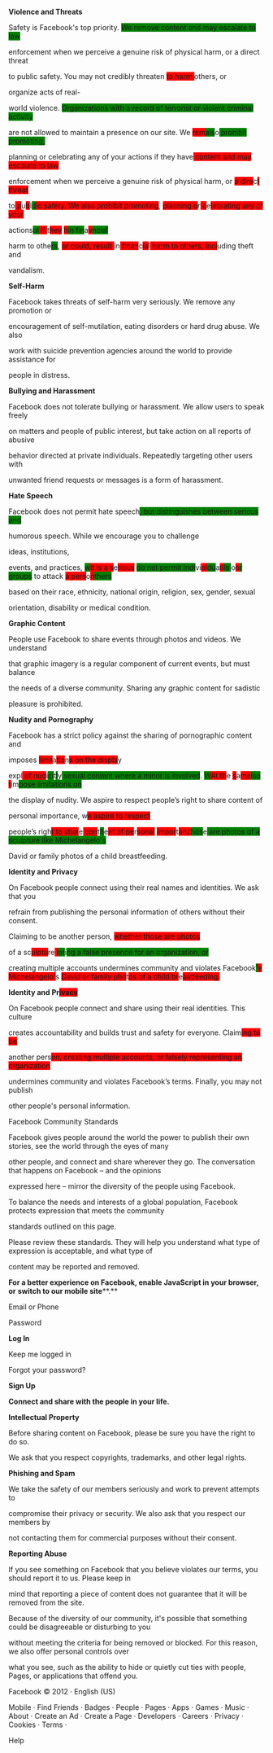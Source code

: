 **Violence and Threats**

Safety is Facebook's top priority. <span style="background-color: green;">We remove content and may escalate to law

enforcement when we perceive a genuine risk of physical harm, or a direct threat

to public safety. </span>You may not credibly threaten <span style="background-color: red;">to harm </span>others, or<span style="background-color: green;"> </span><span style="background-color: red;">

</span>organize acts of real-<span style="background-color: green;">

</span>world violence. <span style="background-color: green;">Organizations with a record of terrorist or violent criminal activity

are not allowed to maintain a presence on our site. </span>We <span style="background-color: red;">rem</span><span style="background-color: green;">als</span>o<span style="background-color: green;"> prohibit promoting,

planning or celebrating any of your actions if they ha</span>ve<span style="background-color: red;"> content and may escalate to law

enforcement when we perceive a genuine risk of physical harm</span>, or <span style="background-color: red;">a dire</span>c<span style="background-color: red;">t threat

t</span>o<span style="background-color: red;"> p</span>u<span style="background-color: red;">b</span>l<span style="background-color: green;">d</span><span style="background-color: red;">ic safety. We also prohibit promoting</span>, <span style="background-color: red;">planning o</span>r<span style="background-color: red;"> c</span>e<span style="background-color: red;">lebrating any of your

action</span>s<span style="background-color: green;">ul</span><span style="background-color: red;"> if </span>t<span style="background-color: red;">hey</span> <span style="background-color: red;">h</span><span style="background-color: green;">in fin</span>a<span style="background-color: red;">v</span><span style="background-color: green;">ncial

harm to oth</span>e<span style="background-color: green;">rs</span>, <span style="background-color: red;">or could, result </span>in<span style="background-color: red;"> finan</span>c<span style="background-color: red;">ia</span>l<span style="background-color: red;"> harm to others, incl</span>uding theft and<span style="background-color: green;"> </span><span style="background-color: red;">

</span>vandalism.

**Self-Harm**

Facebook takes threats of self-harm very seriously. We remove any promotion or

encouragement of self-mutilation, eating disorders or hard drug abuse. We also

work with suicide prevention agencies around the world to provide assistance for

people in distress.

**Bullying and Harassment**

Facebook does not tolerate bullying or harassment. We allow users to speak freely

on matters and people of public interest, but take action on all reports of abusive

behavior directed at private individuals. Repeatedly targeting other users with

unwanted friend requests or messages is a form of harassment.

**Hate Speech**

Facebook does not permit hate speech<span style="background-color: green;">, but distinguishes between serious and

humorous speech</span>. While we encourage you to challenge<span style="background-color: green;"> </span><span style="background-color: red;">

</span>ideas, institutions,<span style="background-color: red;"> </span><span style="background-color: green;">

</span>events, and practices, <span style="background-color: green;">w</span><span style="background-color: red;">it is a s</span>e<span style="background-color: red;">rious</span> <span style="background-color: green;">do not permit indi</span>vi<span style="background-color: red;">ol</span><span style="background-color: green;">du</span>a<span style="background-color: red;">ti</span><span style="background-color: green;">ls </span>o<span style="background-color: red;">n</span><span style="background-color: green;">r groups</span> to attack <span style="background-color: red;">a pers</span>o<span style="background-color: red;">n</span><span style="background-color: green;">thers</span>

based on their race, ethnicity, national origin, religion, sex, gender, sexual

orientation, disability or medical condition.

**Graphic Content**

People use Facebook to share events through photos and videos. We understand

that graphic imagery is a regular component of current events, but must balance

the needs of a diverse community. Sharing any graphic content for sadistic

pleasure is prohibited.

**Nudity and Pornography**

Facebook has a strict policy against the sharing of pornographic content and<span style="background-color: red;">

imposes</span> <span style="background-color: red;">limit</span>a<span style="background-color: red;">tio</span>n<span style="background-color: red;">s on the displa</span>y<span style="background-color: green;">

expl</span><span style="background-color: red;"> of nud</span>i<span style="background-color: green;">ci</span>t<span style="background-color: green;">l</span>y<span style="background-color: green;"> sexual content where a minor is involved</span>. <span style="background-color: green;">W</span><span style="background-color: red;">At th</span>e <span style="background-color: red;">s</span>a<span style="background-color: red;">me</span><span style="background-color: green;">lso</span> <span style="background-color: red;">t</span>im<span style="background-color: green;">pose limitations on

the display of nudity. We aspire to respect people’s right to share content of

personal importanc</span>e, w<span style="background-color: red;">e aspire to respect

people’s rig</span>h<span style="background-color: red;">t to shar</span>e<span style="background-color: red;"> con</span>t<span style="background-color: green;">h</span>e<span style="background-color: red;">nt of pe</span>r<span style="background-color: red;">sonal</span> <span style="background-color: red;">impor</span>t<span style="background-color: red;">anc</span><span style="background-color: green;">hos</span>e<span style="background-color: green;"> are photos of a sculpture like Michelangelo's

David or family photos of a child breastfeeding.

**Identity and Privacy**

On Facebook people connect using their real names and identities. We ask that you

refrain from publishing the personal information of others without their consent.

Claiming to be another person</span>, <span style="background-color: red;">whether those are photos

of a s</span>c<span style="background-color: red;">ulptu</span>re<span style="background-color: red;"> l</span><span style="background-color: green;">at</span>i<span style="background-color: green;">ng a false presence for an organization, or

creating multiple accounts undermines community and violates Faceboo</span>k<span style="background-color: green;">¹</span><span style="background-color: red;">e Michelangelo'</span>s <span style="background-color: red;">David or family pho</span>t<span style="background-color: red;">os of a child br</span>e<span style="background-color: red;">astfeeding.

**Identity and P</span>r<span style="background-color: red;">ivacy**

On Facebook people connect and share using their real identities. This culture

creates accountability and builds trust and safety for everyone. Clai</span>m<span style="background-color: red;">ing to be

another per</span>s<span style="background-color: red;">on, creating multiple accounts, or falsely representing an organization

undermines community and violates Facebook’s terms. Finally, you may not publish

other people's personal information</span>.

Facebook Community Standards

Facebook gives people around the world the power to publish their own stories, see the world through the eyes of many

other people, and connect and share wherever they go. The conversation that happens on Facebook – and the opinions

expressed here – mirror the diversity of the people using Facebook. 

To balance the needs and interests of a global population, Facebook protects expression that meets the community

standards outlined on this page. 

Please review these standards. They will help you understand what type of expression is acceptable, and what type of

content may be reported and removed.

**For a better experience on Facebook, enable JavaScript in your browser, or** **switch to our mobile site****.**

Email or Phone

Password

**Log In**

Keep me logged in

Forgot your password?

**Sign Up**

**Connect and share with the people in your life.**

**Intellectual Property**

Before sharing content on Facebook, please be sure you have the right to do so.

We ask that you respect copyrights, trademarks, and other legal rights.

**Phishing and Spam**

We take the safety of our members seriously and work to prevent attempts to

compromise their privacy or security. We also ask that you respect our members by

not contacting them for commercial purposes without their consent.

**Reporting Abuse**

If you see something on Facebook that you believe violates our terms, you should report it to us. Please keep in

mind that reporting a piece of content does not guarantee that it will be removed from the site. 

Because of the diversity of our community, it's possible that something could be disagreeable or disturbing to you

without meeting the criteria for being removed or blocked. For this reason, we also offer personal controls over

what you see, such as the ability to hide or quietly cut ties with people, Pages, or applications that offend you.

Facebook © 2012 · English (US)

Mobile · Find Friends · Badges · People · Pages · Apps · Games · Music · About · Create an Ad · Create a Page · Developers · Careers · Privacy · Cookies · Terms ·

Help
